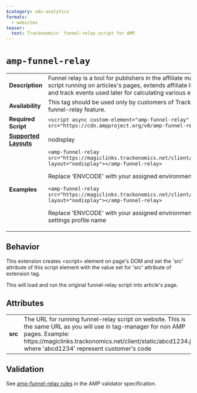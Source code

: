 ```yaml
---
$category: ads-analytics
formats:
  - websites
teaser:
  text: Trackonomics' funnel-relay script for AMP.
---
```

<!--
Copyright 2019 The AMP HTML Authors. All Rights Reserved.

Licensed under the Apache License, Version 2.0 (the "License");
you may not use this file except in compliance with the License.
You may obtain a copy of the License at

      http://www.apache.org/licenses/LICENSE-2.0

Unless required by applicable law or agreed to in writing, software
distributed under the License is distributed on an "AS-IS" BASIS,
WITHOUT WARRANTIES OR CONDITIONS OF ANY KIND, either express or implied.
See the License for the specific language governing permissions and
limitations under the License.
-->

# `amp-funnel-relay`

<table>
  <tr>
    <td width="40%"><strong>Description</strong></td>
    <td>Funnel relay is a tool for publishers in the affiliate market. The tool involve a script running on articles's pages, extends affiliate links wit extra information and track events used later for calculating various e-commerce measurments.   </td>
  </tr>
  <tr>
    <td width="40%"><strong>Availability</strong></td>
    <td>This tag should be used only by customers of Trackonomics LTD with access to funnel-relay feature.</td>
  </tr>
  <tr>
    <td width="40%"><strong>Required Script</strong></td>
    <td><code>&lt;script async custom-element="amp-funnel-relay" src="https://cdn.ampproject.org/v0/amp-funnel-relay-0.1.js">&lt;/script></code></td>
  </tr>
  <tr>
    <td class="col-fourty"><strong><a href="https://www.ampproject.org/docs/guides/responsive/control_layout.html">Supported Layouts</a></strong></td>
    <td>nodisplay</td>
  </tr>
  <tr>
    <td width="40%"><strong>Examples</strong></td>
    <td>
     <code>&lt;amp-funnel-relay src="https://magiclinks.trackonomics.net/client/static/ENVCODE.js" layout="nodisplay"&gt;&lt;/amp-funnel-relay&gt;</code>
     <p></p>
     <p>Replace 'ENVCODE' with your assigned environment code</p>
     <p></p>
     <code>&lt;amp-funnel-relay src="https://magiclinks.trackonomics.net/client/static/ENVCODE_PROFILE.js" layout="nodisplay"&gt;&lt;/amp-funnel-relay&gt;</code>
     <p></p>
     <p>Replace 'ENVCODE' with your assigned environment code and PROFILE with settings profile name</p>
    </td>
  </tr>
</table>

## Behavior

This extension creates &lt;script&gt; element on page's DOM and set the 'src' attribute of this script element with the value set for 'src' attribute of extension tag.
</p>
This will load and run the original funnel-relay script into article's page.     

## Attributes

<table>
  <tr>
    <td width="40%"><strong>src</strong></td>
    <td>
    The URL for running funnel-relay script on website. This is the same URL as you will use in tag-manager for non AMP pages.
     Example: https://magiclinks.trackonomics.net/client/static/abcd1234.js where 'abcd1234' represent customer's code
     </td>
  </tr>
</table>

## Validation
See [amp-funnel-relay rules](https://github.com/ampproject/amphtml/blob/master/extensions/amp-funnel-relay/validator-amp-funnel-relay.protoascii) in the AMP validator specification.
